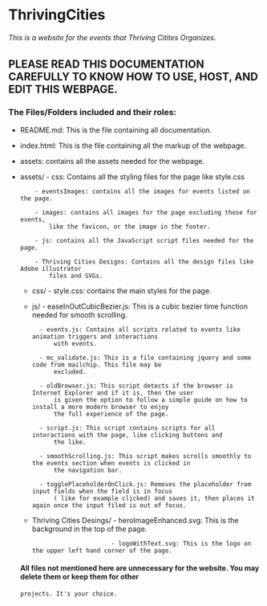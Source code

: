 # ThrivingCities

  ###### This is a website for the events that Thriving Citites Organizes.


## PLEASE READ THIS DOCUMENTATION CAREFULLY TO KNOW HOW TO USE, HOST, AND EDIT THIS WEBPAGE.

### The Files/Folders included and their roles:

  - README.md: This is the file containing all documentation.
  - index.html: This is the file containing all the markup of the webpage.
  - assets: contains all the assets needed for the webpage.
  - assets/
            - css: Contains all the styling files for the page like style.css

            - eventsImages: contains all the images for events listed on the page.

            - images: contains all images for the page excluding those for events,
                like the favicon, or the image in the footer.

            - js: contains all the JavaScript script files needed for the page.

            - Thriving Cities Designs: Contains all the design files like Adobe illustrator
                files and SVGs.
    - css/
            - style.css: contains the main styles for the page.

    - js/
            - easeInOutCubicBezier.js: This is a cubic bezier time function needed for smooth scrolling.

            - events.js: Contains all scripts related to events like animation triggers and interactions
                with events.

            - mc_validate.js: This is a file containing jquery and some code from mailchip. This file may be
                excluded.

            - oldBrowser.js: This script detects if the browser is Internet Explorer and if it is, then the user
                is given the option to follow a simple guide on how to install a more modern browser to enjoy
                the full experience of the page.

            - script.js: This script contains scripts for all interactions with the page, like clicking buttons and
                the like.

            - smoothScrolling.js: This script makes scrolls smoothly to the events section when events is clicked in
                the navigation bar.

            - togglePlaceholderOnClick.js: Removes the placeholder from input fields when the field is in focus
                ( like for example clicked) and saves it, then places it again once the input filed is out of focus.


    - Thriving Cities Desings/
                                - heroImageEnhanced.svg: This is the background in the top of the page.

                                - logoWithText.svg: This is the logo on the upper left hand corner of the page.


    #### All files not mentioned here are unnecessary for the website. You may delete them or keep them for other
        projects. It's your choice.
